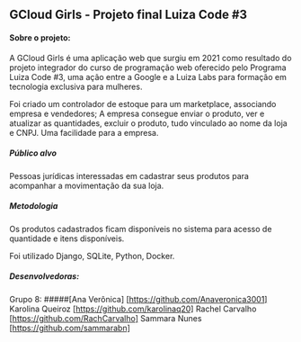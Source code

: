 ## GCloud Girls - Projeto final Luiza Code #3

#### Sobre o projeto:

A GCloud Girls é uma aplicação web que surgiu em 2021 como resultado do projeto integrador do curso de programação web oferecido pelo Programa Luiza Code #3, uma ação entre a Google e a Luiza Labs para formação em tecnologia exclusiva para mulheres.

Foi criado um controlador de estoque para um marketplace, associando empresa e vendedores;
A empresa consegue enviar o produto, ver e atualizar as quantidades, excluir o produto, tudo vinculado ao nome da loja e CNPJ. 
Uma facilidade para a empresa.


##### Público alvo

Pessoas jurídicas interessadas em cadastrar seus produtos para acompanhar a movimentação da sua loja.


##### Metodologia

Os produtos cadastrados ficam disponíveis no sistema para acesso de quantidade e itens disponíveis.

Foi utilizado Django, SQLite, Python, Docker.

##### Desenvolvedoras: 
Grupo 8:
#####[Ana Verônica] [https://github.com/Anaveronica3001]
Karolina Queiroz [https://github.com/karolinaq20]
Rachel Carvalho [https://github.com/RachCarvalho]
Sammara Nunes [https://github.com/sammarabn]
